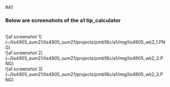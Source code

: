#A1
### Below are screenshots of the a1 tip_calculator

<br>
![a1 screenshot 1](~/lis4905_sum21/lis4905_sum21/projects/pmb18c/a1/img/lis4905_wk2_1.PNG)
<br>
![a1 screenshot 2](~/lis4905_sum21/lis4905_sum21/projects/pmb18c/a1/img/lis4905_wk2_2.PNG)
<br>
![a1 screenshot 3](~/lis4905_sum21/lis4905_sum21/projects/pmb18c/a1/img/lis4905_wk2_3.PNG)
